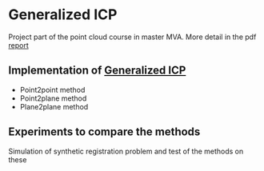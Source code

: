 # Generalized ICP

Project part of the point cloud course in master MVA. More detail in the pdf [report](./report.pdf)

## Implementation of [Generalized ICP](www.roboticsproceedings.org/rss05/p21.pdf)
  - Point2point method
  - Point2plane method
  - Plane2plane method
 
## Experiments to compare the methods
  Simulation of synthetic registration problem and test of the methods on these 
